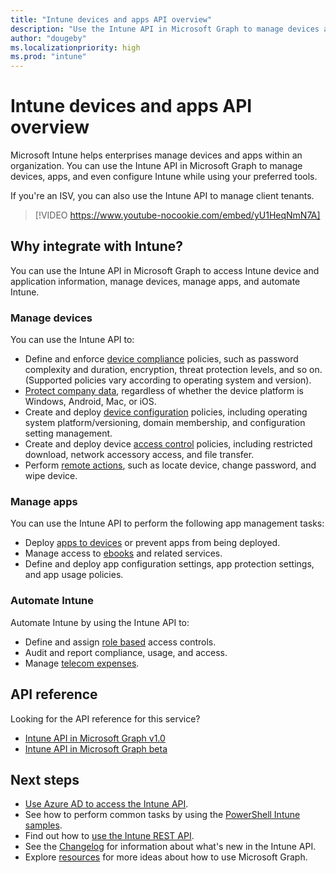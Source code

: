 ```yaml
---
title: "Intune devices and apps API overview"
description: "Use the Intune API in Microsoft Graph to manage devices and apps and automate Intune in your organization. ISVs can use the Intune API to manage client tenants."
author: "dougeby"
ms.localizationpriority: high
ms.prod: "intune"
---
```


# Intune devices and apps API overview

Microsoft Intune helps enterprises manage devices and apps within an organization. You can use the Intune API in Microsoft Graph to manage devices, apps, and even configure Intune while using your preferred tools. 

If you're an ISV, you can also use the Intune API to manage client tenants.

> [!VIDEO https://www.youtube-nocookie.com/embed/yU1HeqNmN7A]

## Why integrate with Intune?

You can use the Intune API in Microsoft Graph to access Intune device and application information, manage devices, manage apps, and automate Intune.

### Manage devices

You can use the Intune API to:

- Define and enforce [device compliance](/graph/api/resources/intune-deviceconfig-devicecomplianceactionitem) policies, such as password complexity and duration, encryption, threat protection levels, and so on.  (Supported policies vary according to operating system and version).
- [Protect company data](/graph/api/resources/intune-mam-windowsinformationprotectionpolicy), regardless of whether the device platform is Windows, Android, Mac, or iOS.
- Create and deploy [device configuration](/graph/api/resources/intune-deviceconfig-deviceconfiguration) policies, including operating system platform/versioning, domain membership, and configuration setting management.
- Create and deploy device [access control](/graph/api/resources/intune-onboarding-onpremisesconditionalaccesssettings) policies, including restricted download, network accessory access, and file transfer.
- Perform [remote actions](/graph/api/resources/intune-devices-manageddevice), such as locate device, change password, and wipe device.

### Manage apps 

You can use the Intune API to perform the following app management tasks:

- Deploy [apps to devices](/graph/api/resources/intune-apps-mobileapp) or prevent apps from being deployed.
- Manage access to [ebooks](/graph/api/resources/intune-books-ebookinstallsummary) and related services.
- Define and deploy app configuration settings, app protection settings, and app usage policies.

### Automate Intune

Automate Intune by using the Intune API to:

- Define and assign [role based](/graph/api/resources/intune-rbac-conceptual) access controls.
- Audit and report compliance, usage, and access.
- Manage [telecom expenses](/graph/api/resources/intune-tem-conceptual).

## API reference
Looking for the API reference for this service?

- [Intune API in Microsoft Graph v1.0](/graph/api/resources/intune-graph-overview?view=graph-rest-1.0&preserve-view=true)
- [Intune API in Microsoft Graph beta](/graph/api/resources/intune-graph-overview?view=graph-rest-beta&preserve-view=true)

## Next steps

- [Use Azure AD to access the Intune API](/intune/intune-graph-apis).
- See how to perform common tasks by using the [PowerShell Intune samples](https://github.com/microsoftgraph/powershell-intune-samples).
- Find out how to [use the Intune REST API](/graph/api/resources/intune-graph-overview).
- See the [Changelog](changelog.md) for information about what's new in the Intune API.
- Explore [resources](https://developer.microsoft.com/graph/gallery/) for more ideas about how to use Microsoft Graph.
